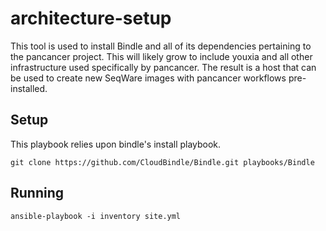 architecture-setup
================

This tool is used to install Bindle and all of its dependencies pertaining to the pancancer project. 
This will likely grow to include youxia and all other infrastructure used specifically by pancancer. 
The result is a host that can be used to create new SeqWare images with pancancer workflows pre-installed.

## Setup

This playbook relies upon bindle's install playbook. 

    git clone https://github.com/CloudBindle/Bindle.git playbooks/Bindle

## Running 
        
    ansible-playbook -i inventory site.yml
